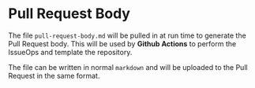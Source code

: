# Pull Request Body

The file `pull-request-body.md` will be pulled in at run time to generate the Pull Request body.
This will be used by **Github Actions** to perform the IssueOps and template the repository.

The file can be written in normal `markdown` and will be uploaded to the Pull Request in the same format.
